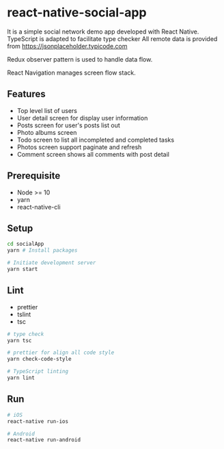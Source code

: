 # react-native-social-app

It is a simple social network demo app developed with React Native.
TypeScript is adapted to facilitate type checker
All remote data is provided from https://jsonplaceholder.typicode.com

Redux observer pattern is used to handle data flow.

React Navigation manages screen flow stack.

## Features

- Top level list of users
- User detail screen for display user information
- Posts screen for user's posts list out
- Photo albums screen
- Todo screen to list all incompleted and completed tasks
- Photos screen support paginate and refresh
- Comment screen shows all comments with post detail

## Prerequisite

- Node >= 10
- yarn
- react-native-cli

## Setup

```sh
cd socialApp
yarn # Install packages

# Initiate development server
yarn start
```

## Lint

- prettier
- tslint
- tsc

```sh
# type check
yarn tsc

# prettier for align all code style
yarn check-code-style

# TypeScript linting
yarn lint
```

## Run

```sh
# iOS
react-native run-ios

# Android
react-native run-android
```
